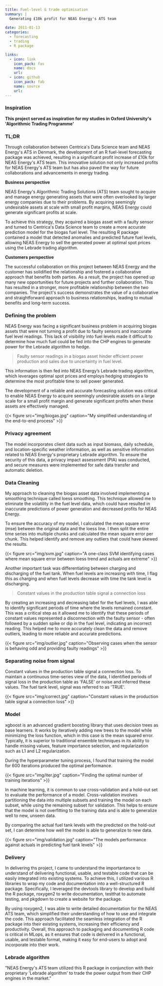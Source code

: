 ```yaml
---
title: Fuel-level & trade optimisation
summary: |
  Generating £10k profit for NEAS Energy's ATS team
  
date: 2011-01-13
categories:
  - forecasting
  - trading
  - R package

links:
  - icon: link
    icon_pack: fas
    name: docs
    url: 
  - icon: github
    icon_pack: fab
    name: source
    url: 
---
```


### Inspiration

**This project served as inspiration for my studies in Oxford University's 'Algorithmic Trading Programme'**

### TL;DR

Through collaboration between Centrica's Data Science team and NEAS Energy's ATS in Denmark, the development of an R fuel-level forecasting package was achieved, resulting in a significant profit increase of £10k for NEAS Energy's ATS team. This innovative solution not only increased profits for NEAS Energy's ATS team but has also paved the way for future collaborations and advancements in energy trading.

**Business perspective**

NEAS Energy's Algorithmic Trading Solutions (ATS) team sought to acquire and manage energy generating assets that were often overlooked by larger energy companies due to their problems. By acquiring seemingly undesirable assets at scale with small profit margins, NEAS Energy could generate significant profits at scale. 

To achieve this strategy, they acquired a biogas asset with a faulty sensor and turned to Centrica's Data Science team to create a more accurate prediction model for the biogas fuel level. The resulting R package contained a model that detected anomalies and predicted future fuel levels, allowing NEAS Energy to sell the generated power at optimal spot prices using the Lebrade trading algorithm. 

**Customers perspective**

The successful collaboration on this project between NEAS Energy and the customer has solidified the relationship and fostered a collaborative approach that benefits both parties. As a result, the project has opened up many new opportunities for future projects and further collaboration. This has resulted in a stronger, more profitable relationship between the two companies. The project's success demonstrates the value of a collaborative and straightforward approach to business relationships, leading to mutual benefits and long-term success.

### Defining the problem

NEAS Energy was facing a significant business problem in acquiring biogas assets that were not turning a profit due to faulty sensors and inaccurate fuel level readings. This lack of visibility into fuel levels made it difficult to determine how much fuel could be fed into the CHP engines to generate power for the Lebrade algorithm to hedge. 

> Faulty sensor readings in a biogas asset hinder efficient power production and sales due to uncertainty in fuel level.

This information is then fed into NEAS Energy’s Lebrade trading algorithm, which leverages optimal spot prices and employs hedging strategies to determine the most profitable time to sell power generated.

The development of a reliable and accurate forecasting solution was critical to enable NEAS Energy to acquire seemingly undesirable assets on a large scale for a small profit margin and generate significant profits when these assets are effectively managed.

{{< figure src="img/biogas.jpg" caption="My simplified understanding of the end-to-end process" >}}

### Privacy agreement

The model incorporates client data such as input biomass, daily schedule, and location-specific weather information, as well as sensitive information related to NEAS Energy's proprietary Lebrade algorithm. To ensure the security of this data, a privacy impact assessment (PIA) was conducted, and secure measures were implemented for safe data transfer and automatic deletion.

### Data Cleaning

My approach to cleaning the biogas asset data involved implementing a smoothing technique called loess smoothing. This technique allowed me to eliminate the volatility in the fuel level data, which could have resulted in inaccurate predictions of power generation and decreased profits for NEAS Energy.

To ensure the accuracy of my model, I calculated the mean square error (mse) between the original data and the loess line. I then split the entire time series into multiple chunks and calculated the mean square error per chunk. This helped identify and remove any outliers that could have skewed the results.

{{< figure src="img/svm.jpg" caption="A one-class SVM identifying cases where mean square error between loess trend and actuals are extreme" >}}

Another important task was differentiating between charging and discharging of the fuel tank. When fuel levels are increasing with time, I flag this as charging and when fuel levels decrease with time the tank level is discharging.

> Constant values in the production table signal a connection loss

By creating an increasing and decreasing label for the fuel levels, I was able to identify significant periods of time where the levels remained constant. This was a critical step as it allowed me to identify that these periods of constant values represented a disconnection with the faulty sensor - often followed by a sudden spike or dip in the fuel level, indicating an incorrect reading. This helped me to more accurately clean the data and remove outliers, leading to more reliable and accurate predictions.

{{< figure src="img/outlier.jpg" caption="Observing cases when the sensor is behaving odd and providing faulty readings" >}}

### Separating noise from signal

Constant values in the production table signal a connection loss. To maintain a continuous time-series view of the data, I identified periods of signal loss in the production table as 'FALSE' or noise and inferred these values. The fuel tank level, signal was referred to as 'TRUE'.

{{< figure src="img/correct.jpg" caption="Constant values in the production table signal a connection loss" >}}

### Model

xgboost is an advanced gradient boosting library that uses decision trees as base learners. It works by iteratively adding new trees to the model while minimizing the loss function, which in this case is the mean squared error. Typically, it is superior to traditional ensemble techniques in its ability to handle missing values, feature importance selection, and regularization such as L1 and L2 regularization. 

During the hyperparameter tuning process, I found that training the model for 600 iterations produced the optimal performance.

{{< figure src="img/iter.jpg" caption="Finding the optimal number of training iterations" >}}

In machine learning, it is common to use cross-validation and a hold-out set to evaluate the performance of a model. Cross-validation involves partitioning the data into multiple subsets and training the model on each subset, while using the remaining subset for validation. This helps to ensure that the model is not overfitting to the training data and is able to generalize well to new, unseen data.

By comparing the actual fuel tank levels with the predicted on the hold-out set, I can determine how well the model is able to generalize to new data. 

{{< figure src="img/validation.jpg" caption="The models performance against actuals in predicting fuel tank levels" >}}

### Delivery

In delivering ths project, I came to understand the importantance to understand of delivering functional, usable, and testable code that can be easily integrated into existing systems. To achieve this, I utilized various R libraries to wrap my code and documentation into a well-structured R package. Specifically, I leveraged the devtools library to develop and build the R package, roxygen2 to write documentation, testthat to automate testing, and pkgdown to create a website for the package. 

By using roxygen2, I was able to write detailed documentation for the NEAS ATS team, which simplified their understanding of how to use and integrate the code. This approach facilitated the seamless integration of the R package into their existing systems, increasing their efficiency and productivity. Overall, this approach to packaging and documenting R code is critical in MLops, as it ensures that code is delivered in a functional, usable, and testable format, making it easy for end-users to adopt and incorporate into their work.

### Lebrade algorithm

"NEAS Energy's ATS team utilized this R package in conjunction with their proprietary 'Lebrade algorithm' to trade the power output from their CHP engines in the market."
